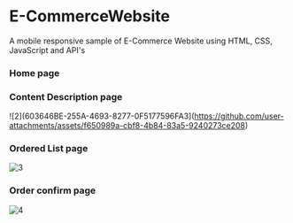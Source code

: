 # E-CommerceWebsite
 A mobile responsive sample of E-Commerce Website using HTML, CSS, JavaScript and API's
 
 
 
### Home page




### Content Description page
![2](603646BE-255A-4693-8277-0F5177596FA3](https://github.com/user-attachments/assets/f650989a-cbf8-4b84-83a5-9240273ce208)



### Ordered List page
![3]()



### Order confirm page
![4]()
